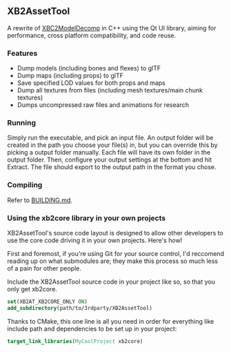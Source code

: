 
## XB2AssetTool

A rewrite of [XBC2ModelDecomp](https://github.com/BlockBuilder57/XBC2ModelDecomp) in C++ using the Qt UI library, aiming for performance, 
cross platform compatibility, and code reuse.

### Features

* Dump models (including bones and flexes) to glTF
* Dump maps (including props) to glTF
* Save specified LOD values for both props and maps
* Dump all textures from files (including mesh textures/main chunk textures)
* Dumps uncompressed raw files and animations for research

### Running

Simply run the executable, and pick an input file. An output folder will be created in the path you choose your file(s) in, but you can override this by picking a output folder manually. Each file will have its own folder in the output folder. Then, configure your output settings at the bottom and hit Extract. The file should export to the output path in the format you chose.

### Compiling

Refer to [BUILDING.md](https://github.com/BlockBuilder57/XB2AssetTool/blob/master/BUILDING.md).

### Using the xb2core library in your own projects

XB2AssetTool's source code layout is designed to allow other developers to use the core code driving it in your own projects.
Here's how!

First and foremost, if you're using Git for your source control, I'd reccomend reading up on what submodules are;
they make this process so much less of a pain for other people.

Include the XB2AssetTool source code in your project like so, so that you only get xb2core.
```cmake
set(XB2AT_XB2CORE_ONLY ON)
add_subdirectory(path/to/3rdparty/XB2AssetTool)
```


Thanks to CMake, this one line is all you need in order for everything like include path and dependencies to be set up in your project:
```cmake
target_link_libraries(MyCoolProject xb2core)
```
